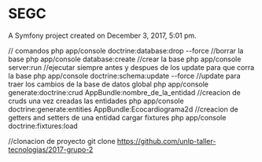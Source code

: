 SEGC
====

A Symfony project created on December 3, 2017, 5:01 pm.

// comandos
php app/console doctrine:database:drop --force				 					  //borrar la base
php app/console database:create                                                 //crear la base
php app/console server:run														  //ejecutar siempre antes y despues de los update para que corra la base
php app/console doctrine:schema:update --force									  //update para traer los cambios de la base de datos global
php app/console generate:doctrine:crud AppBundle:nombre_de_la_entidad             //creacion de cruds una vez creadas las entidades
php app/console doctrine:generate:entities AppBundle:Ecocardiograma2d             //creacion de getters and setters de una entidad
cargar fixtures
php app/console doctrine:fixtures:load




//clonacion de proyecto
git clone https://github.com/unlp-taller-tecnologias/2017-grupo-2

